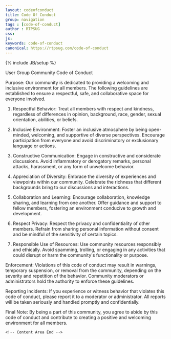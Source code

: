 ```yaml
---
layout: codeofconduct
title: Code Of Conduct
group: navigation
tags : [code-of-conduct]
author : RTPSUG
css:
js:
keywords: code-of-conduct
canonical: https://rtpsug.com/code-of-conduct
---
```

{% include JB/setup %}
    <!-- Content Area Start -->
    <div class="page-header-title">
User Group Community Code of Conduct

Purpose: Our community is dedicated to providing a welcoming and inclusive environment for all members. The following
guidelines are established to ensure a respectful, safe, and collaborative space for everyone involved.

1. Respectful Behavior: Treat all members with respect and kindness, regardless of differences in opinion, background,
race, gender, sexual orientation, abilities, or beliefs.

2. Inclusive Environment: Foster an inclusive atmosphere by being open-minded, welcoming, and supportive of diverse
perspectives. Encourage participation from everyone and avoid discriminatory or exclusionary language or actions.

3. Constructive Communication: Engage in constructive and considerate discussions. Avoid inflammatory or derogatory
remarks, personal attacks, harassment, or any form of unwelcome behavior.

4. Appreciation of Diversity: Embrace the diversity of experiences and viewpoints within our community. Celebrate the
richness that different backgrounds bring to our discussions and interactions.

5. Collaboration and Learning: Encourage collaboration, knowledge sharing, and learning from one another. Offer guidance
and support to fellow members, fostering an environment conducive to growth and development.

6. Respect Privacy: Respect the privacy and confidentiality of other members. Refrain from sharing personal information
without consent and be mindful of the sensitivity of certain topics.

7. Responsible Use of Resources: Use community resources responsibly and ethically. Avoid spamming, trolling, or
engaging in any activities that could disrupt or harm the community's functionality or purpose.

Enforcement: Violations of this code of conduct may result in warnings, temporary suspension, or removal from the
community, depending on the severity and repetition of the behavior. Community moderators or administrators hold the
authority to enforce these guidelines.

Reporting Incidents: If you experience or witness behavior that violates this code of conduct, please report it to a
moderator or administrator. All reports will be taken seriously and handled promptly and confidentially.

Final Note: By being a part of this community, you agree to abide by this code of conduct and contribute to creating a
positive and welcoming environment for all members.
    </div>
    
    <!-- Content Area End -->
